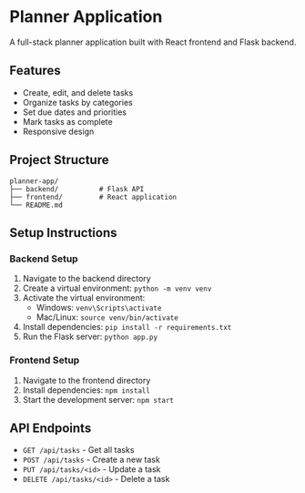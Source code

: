 # Planner Application

A full-stack planner application built with React frontend and Flask backend.

## Features
- Create, edit, and delete tasks
- Organize tasks by categories
- Set due dates and priorities
- Mark tasks as complete
- Responsive design

## Project Structure
```
planner-app/
├── backend/          # Flask API
├── frontend/         # React application
└── README.md
```

## Setup Instructions

### Backend Setup
1. Navigate to the backend directory
2. Create a virtual environment: `python -m venv venv`
3. Activate the virtual environment:
   - Windows: `venv\Scripts\activate`
   - Mac/Linux: `source venv/bin/activate`
4. Install dependencies: `pip install -r requirements.txt`
5. Run the Flask server: `python app.py`

### Frontend Setup
1. Navigate to the frontend directory
2. Install dependencies: `npm install`
3. Start the development server: `npm start`

## API Endpoints
- `GET /api/tasks` - Get all tasks
- `POST /api/tasks` - Create a new task
- `PUT /api/tasks/<id>` - Update a task
- `DELETE /api/tasks/<id>` - Delete a task 